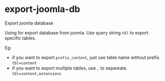 # export-joomla-db
Export joomla database

Using for export database from joomla. Use query string `tbl` to export specific tables.

Eg: 
- if you want to export `prefix_content`, just use table name without prefix. `tbl=content`
- if you want to export multiple tables, use `,` to separeate. `tbl=content,extensions`
